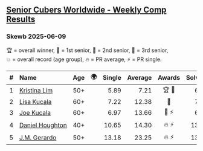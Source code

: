 <style>table {white-space: nowrap;}</style>
<link rel="stylesheet" type="text/css" href="/scw-comp/css/flags.css" />

## [Senior Cubers Worldwide - Weekly Comp Results](/scw-comp/results/)
### Skewb 2025-06-09

<span style="white-space: nowrap;">🏆 = overall winner</span>, <span style="white-space: nowrap;">🥇 = 1st senior</span>, <span style="white-space: nowrap;">🥈 = 2nd senior</span>, <span style="white-space: nowrap;">🥉 = 3rd senior</span>, <span style="white-space: nowrap;">💥 = overall record (age group)</span>, <span style="white-space: nowrap;">🔥 = PR average</span>, <span style="white-space: nowrap;">⚡ = PR single</span>.

| # | Name | Age | 🌍 | Single | Average | Awards | Solve 1 | Solve 2 | Solve 3 | Solve 4 | Solve 5 | Video |
| :--: | :-- | :--: | :--: | --: | --: | :--: | --: | --: | --: | --: | --: | :-- |
| 1 | [Kristina Lim](../../persons/kristina_lim/skewb.md) | 50+ | <i class="flag flag-US" /> | 5.89 | 7.21 | 🏆 🥇 | 6.50 | 9.11 | 5.89 | 7.67 | 7.45 | [Desktop](https://www.facebook.com/events/1216240666866597/permalink/1226583882498942) / [Mobile](https://m.facebook.com/events/1216240666866597?view=permalink&id=1226583882498942) |
| 2 | [Lisa Kucala](../../persons/lisa_kucala/skewb.md) | 60+ | <i class="flag flag-US" /> | 7.22 | 12.38 | 🥈 | 7.22 | 13.13 | 12.91 | 13.59 | 11.11 | [Desktop](https://www.facebook.com/events/1216240666866597/permalink/1225127225977941) / [Mobile](https://m.facebook.com/events/1216240666866597?view=permalink&id=1225127225977941) |
| 3 | [Joe Kucala](../../persons/joe_kucala/skewb.md) | 60+ | <i class="flag flag-US" /> | 6.97 | 13.66 | 🥉 ⚡ | 6.97 | 17.26 | 32.86 | 10.84 | 12.88 | [Desktop](https://www.facebook.com/events/1216240666866597/permalink/1220639199760077) / [Mobile](https://m.facebook.com/events/1216240666866597?view=permalink&id=1220639199760077) |
| 4 | [Daniel Houghton](../../persons/daniel_houghton/skewb.md) | 40+ | <i class="flag flag-CH" /> | 10.65 | 14.30 | 🔥 ⚡ | 13.83 | 14.41 | 14.65 | 10.65 | 27.48 | [Desktop](https://www.facebook.com/events/1216240666866597/permalink/1224671876023476) / [Mobile](https://m.facebook.com/events/1216240666866597?view=permalink&id=1224671876023476) |
| 5 | [J.M. Gerardo](../../persons/jm_gerardo/skewb.md) | 50+ | <i class="flag flag-US" /> | 13.18 | 23.25 | 🔥 ⚡ | 13.18 | 31.29 | 24.48 | 30.66 | 14.61 | [Desktop](https://www.facebook.com/events/1216240666866597/permalink/1223205486170115) / [Mobile](https://m.facebook.com/events/1216240666866597?view=permalink&id=1223205486170115) |

<!-- Global site tag (gtag.js) - Google Analytics -->
<script async src="https://www.googletagmanager.com/gtag/js?id=UA-86348435-3"></script>
<script>window.dataLayer = window.dataLayer || []; function gtag() {dataLayer.push(arguments);} gtag('js', new Date()); gtag('config', 'UA-86348435-3');</script>
